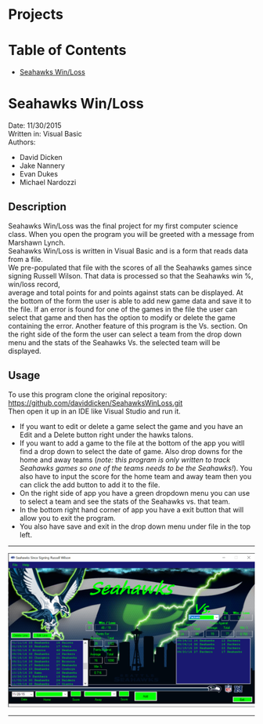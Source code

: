 # Projects

# Table of Contents
* [Seahawks Win/Loss](#Seahawks-Win/Loss)

# Seahawks Win/Loss
Date: 11/30/2015  
Written in: Visual Basic  
Authors:   
* David Dicken  
* Jake Nannery  
* Evan Dukes  
* Michael Nardozzi  

## Description
Seahawks Win/Loss was the final project for my first computer science class. When you open the program you will be greeted with a message from Marshawn Lynch.  
Seahawks Win/Loss is written in Visual Basic and is a form that reads data from a file.  
We pre-populated that file with the scores of all the Seahawks games since signing Russell Wilson. That data is processed so that the Seahawks win %, win/loss record,  
average and total points for and points against stats can be displayed.
At the bottom of the form the user is able to add new game data and save it to the file. If an error is found for one of the games in the file the user can select that game and then has the option to modify or delete the game containing the error.
Another feature of this program is the Vs. section. On the right side of the form the user can select a team from the drop down menu and the stats of the Seahawks Vs. the selected team will be displayed.

## Usage
To use this program clone the original repository: https://github.com/daviddicken/SeahawksWinLoss.git  
Then open it up in an IDE like Visual Studio and run it.  
* If you want to edit or delete a game select the game and you have an Edit and a Delete button right under the hawks talons.  
* If you want to add a game to the file at the bottom of the app you witll find a drop down to select the date of game. Also drop downs for the home and away teams (*note:     this program is only written to track Seahawks games so one of the teams needs to be the Seahawks!*). You also have to input the score for the home team and away team then   you can click the add button to add it to the file.  
* On the right side of app you have a green dropdown menu you can use to select a team and see the stats of the Seahawks vs. that team.  
* In the bottom right hand corner of app you have a exit button that will allow you to exit the program.  
* You also have save and exit in the drop down menu under file in the top left.    
  
 ____________  
  
 ![](/Assets/SeahawksWinLoss.PNG)  
 ____________
 
